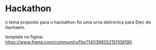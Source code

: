 # Hackathon

o tema proposto para o hackathon foi uma urna eletronica para Etec de Itanhaem.

template no figma:
https://www.figma.com/community/file/1140398552151108190

